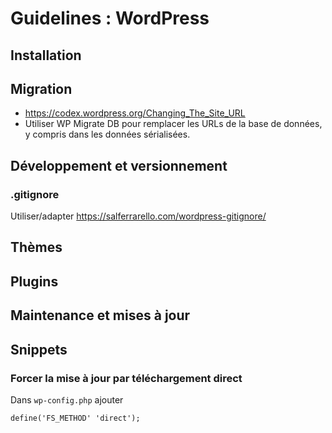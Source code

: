 # Guidelines : WordPress

## Installation

## Migration

* https://codex.wordpress.org/Changing_The_Site_URL
* Utiliser WP Migrate DB pour remplacer les URLs de la base de données, y compris dans les données sérialisées.

## Développement et versionnement

### .gitignore

Utiliser/adapter https://salferrarello.com/wordpress-gitignore/

## Thèmes

## Plugins

## Maintenance et mises à jour

## Snippets

### Forcer la mise à jour par téléchargement direct

Dans `wp-config.php` ajouter
```
define('FS_METHOD' 'direct');
```
